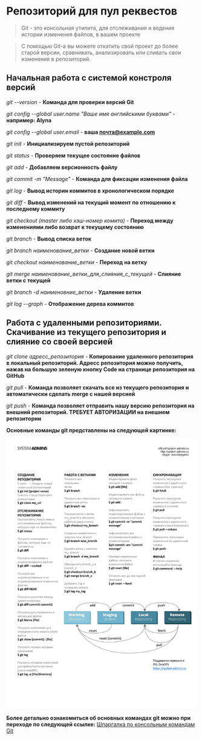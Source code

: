 # Репозиторий для пул реквестов

>Git - это консольная утилита, для отслеживания и ведения истории изменения файлов, в вашем проекте

>С помощью Git-a вы можете откатить свой проект до более старой версии, сравнивать, анализировать или сливать свои изменения в репозиторий.

## Начальная работа с системой констроля версий 

*git --version* - **Команда для проверки версий Git**

*git config --global user.name "Ваше имя английскими буквами"* - **например: Alyna**

*git config --global user.email* - **ваша почта@example.com**

*git init* - __Инициализируем пустой репозиторий__ 

*git status* - **Проверяем текущее состояние файлов** 

*git add* - **Добавляем версионность файлу**

*git commit -m "Message"* - **Команда для фиксации изменения файла**

*git log* -  **Вывод истории коммитов в хронологическом порядке**

*git diff* - **Вывод изменений на текущий момент по отношению к последнему коммиту**

*git checkout (master либо хэш-номер комита)* - **Переход между изменениями либо возврат к текущему состоянию**

*git branch* - **Вывод списка веток**

*git branch наименование_ветки* - **Создание новой ветки**

*git checkout наименование_ветки* - **Переход на ветку**

*git merge наименование_ветки_для_слияния_с_текущей* -  **Слияние ветки с текущей**

*git branch -d наименовние_ветки* - **Удаление ветки**

*git log --graph* - **Отображение дерева коммитов**


  ## Работа с удаленными репозиториями. Скачивание из текущего репозитория и слияние со своей версией

  *git clone адресс_репозитория* - **Копирование удаленного репозитория в локальный репозиторий. Адресс репозитория можно получить, нажав на большую зеленую кнопку Code на странице репозитория на GitHub**

  *git pull* - **Команда позволяет скачать все из текущего репозитория и автоматически сделать merge с нашей версией**

  *git push* - **Команда позволяет отправить нашу версию репозитория на внешний репозиторий. ТРЕБУЕТ АВТОРИЗАЦИИ на внешнем репозитории**




  
**Основные команды git представлены на следующей картинке:**

![Основные команды git](git.jpg)

**Более детально ознакомиться об основных командах git можно при переходе по следующей ссылке:**
  [Шпаргалка по консольным командам Git](https://github.com/cyberspacedk/Git-commands "Необязательная подсказка")